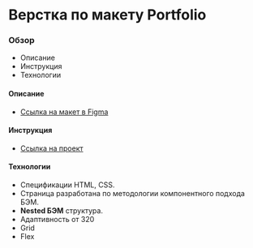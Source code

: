 # Верстка по макету Portfolio

### Обзор
* Описание
* Инструкция
* Технологии

#### Описание
* [Ссылка на макет в Figma](https://www.figma.com/file/FQ8YecPRmuiYQFZP5mbfKm/Portfolio?node-id=0%3A1)

#### Инструкция
* [Ссылка на проект](https://alexandrprokhorov1988.github.io/Restaurant/)


#### Технологии
* Спецификации HTML, CSS.
* Страница разработана по методологии компонентного подхода БЭМ. 
* **Nested БЭМ** структура.  
* Адаптивность от 320
* Grid
* Flex 